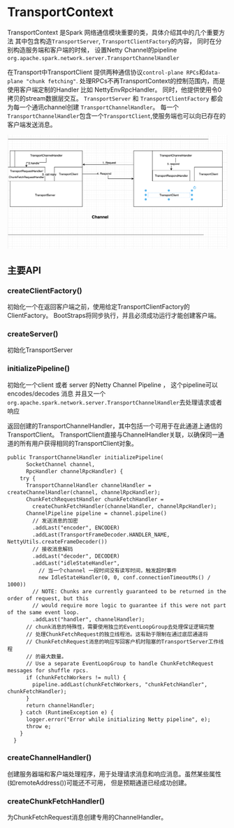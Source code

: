 # TransportContext

TransportContext 是Spark 网络通信模块重要的类，具体介绍其中的几个重要方法
其中包含构造`TransportServer`, `TransportClientFactory`的内容， 同时在分别构造服务端和客户端的时候，
设置Netty Channel的pipeline `org.apache.spark.network.server.TransportChannelHandler`

在Transport中TransportClient 提供两种通信协议`control-plane RPCs`和`data-plane "chunk fetching"`. 
处理RPCs不再TransportContext的控制范围内，而是使用客户端定制的Handler 比如 NettyEnvRpcHandler。
同时，他提供使用令0拷贝的stream数据层交互。
`TransportServer` 和 `TransportClientFactory` 都会为每一个通讯channel创建 `TransportChannelHandler`。
每一个`TransportChannelHandler`包含一个`TransportClient`,使服务端也可以向已存在的客户端发送消息。

![Client Server 消息传递](channel.png)


## 主要API


### createClientFactory()
初始化一个在返回客户端之前，使用给定TransportClientFactory的ClientFactory。
BootStraps将同步执行，并且必须成功运行才能创建客户端。

### createServer()

初始化TransportServer

### initializePipeline()

初始化一个client 或者 server 的Netty Channel Pipeline ， 这个pipeline可以 encodes/decodes 消息
并且又一个 `org.apache.spark.network.server.TransportChannelHandler`去处理请求或者响应
   
返回创建的TransportChannelHandler，其中包括一个可用于在此通道上通信的TransportClient。
TransportClient直接与ChannelHandler关联，以确保同一通道的所有用户获得相同的TransportClient对象。

```
public TransportChannelHandler initializePipeline(
      SocketChannel channel,
      RpcHandler channelRpcHandler) {
    try {
      TransportChannelHandler channelHandler = createChannelHandler(channel, channelRpcHandler);
      ChunkFetchRequestHandler chunkFetchHandler =
        createChunkFetchHandler(channelHandler, channelRpcHandler);
      ChannelPipeline pipeline = channel.pipeline()
        // 发送消息的加密
        .addLast("encoder", ENCODER)
        .addLast(TransportFrameDecoder.HANDLER_NAME, NettyUtils.createFrameDecoder())
        // 接收消息解码
        .addLast("decoder", DECODER)
        .addLast("idleStateHandler",
          // 当一个channel 一段时间没有读写时间，触发超时事件
          new IdleStateHandler(0, 0, conf.connectionTimeoutMs() / 1000))
        // NOTE: Chunks are currently guaranteed to be returned in the order of request, but this
        // would require more logic to guarantee if this were not part of the same event loop.
        .addLast("handler", channelHandler);
      // chunk消息的特殊性，需要使用独立的EventLoopGroup去处理保证逻辑完整
      // 处理ChunkFetchRequest的独立线程池。这有助于限制在通过底层通道将
      // ChunkFetchRequest消息的响应写回客户机时阻塞的TransportServer工作线程
      // 的最大数量。
      // Use a separate EventLoopGroup to handle ChunkFetchRequest messages for shuffle rpcs.
      if (chunkFetchWorkers != null) {
        pipeline.addLast(chunkFetchWorkers, "chunkFetchHandler", chunkFetchHandler);
      }
      return channelHandler;
    } catch (RuntimeException e) {
      logger.error("Error while initializing Netty pipeline", e);
      throw e;
    }
  }

```
### createChannelHandler()

创建服务器端和客户端处理程序，用于处理请求消息和响应消息。虽然某些属性(如remoteAddress())可能还不可用，
但是预期通道已经成功创建。

### createChunkFetchHandler()
为ChunkFetchRequest消息创建专用的ChannelHandler。